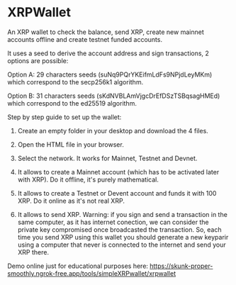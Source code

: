 # XRPWallet
An XRP wallet to check the balance, send XRP, create new mainnet accounts offline and create testnet funded accounts.

It uses a seed to derive the account address and sign transactions, 2 options are possible:

Option A: 29 characters seeds (suNq9PQrYKEifmLdFs9NPjdLeyMKm) which correspond to the secp256k1 algorithm.

Option B: 31 characters seeds (sKdNVBLAmVjgcDrEfDSzTSBqsagHMEd) which correspond to the ed25519 algorithm.

Step by step guide to set up the wallet:

1) Create an empty folder in your desktop and download the 4 files.

2) Open the HTML file in your browser.

3) Select the network. It works for Mainnet, Testnet and Devnet.

4) It allows to create a Mainnet account (which has to be activated later with XRP). Do it offline, it's purely mathematical.
 
5) It allows to create a Testnet or Devent account and funds it with 100 XRP. Do it online as it's not real XRP.

6) It allows to send XRP. Warning: if you sign and send a transaction in the same computer, as it has internet conection, we can consider the private key compromised once broadcasted the transaction. So, each time you send XRP using this wallet you should generate a new keyparir using a computer that never is connected to the internet and send your XRP there.

Demo online just for educational purposes here: 
https://skunk-proper-smoothly.ngrok-free.app/tools/simpleXRPwallet/xrpwallet

